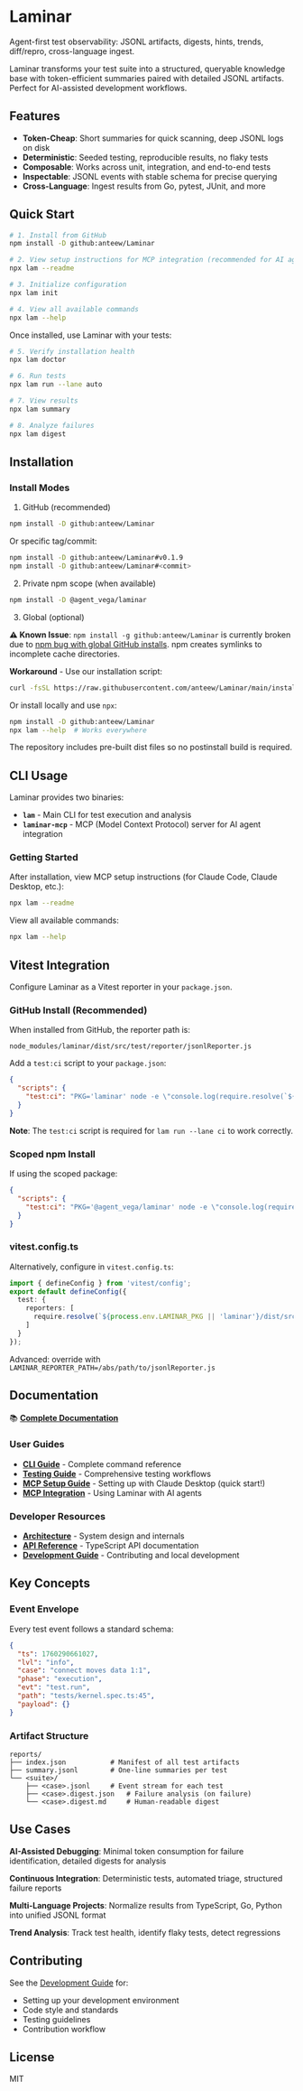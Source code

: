 # Laminar

Agent-first test observability: JSONL artifacts, digests, hints, trends, diff/repro, cross-language ingest.

Laminar transforms your test suite into a structured, queryable knowledge base with token-efficient summaries paired with detailed JSONL artifacts. Perfect for AI-assisted development workflows.

## Features

- **Token-Cheap**: Short summaries for quick scanning, deep JSONL logs on disk
- **Deterministic**: Seeded testing, reproducible results, no flaky tests
- **Composable**: Works across unit, integration, and end-to-end tests
- **Inspectable**: JSONL events with stable schema for precise querying
- **Cross-Language**: Ingest results from Go, pytest, JUnit, and more

## Quick Start

```bash runnable
# 1. Install from GitHub
npm install -D github:anteew/Laminar

# 2. View setup instructions for MCP integration (recommended for AI agents)
npx lam --readme

# 3. Initialize configuration
npx lam init

# 4. View all available commands
npx lam --help
```

Once installed, use Laminar with your tests:

```bash
# 5. Verify installation health
npx lam doctor

# 6. Run tests
npx lam run --lane auto

# 7. View results
npx lam summary

# 8. Analyze failures
npx lam digest
```

## Installation

### Install Modes

1) GitHub (recommended)
```bash runnable
npm install -D github:anteew/Laminar
```

Or specific tag/commit:
```bash
npm install -D github:anteew/Laminar#v0.1.9
npm install -D github:anteew/Laminar#<commit>
```

2) Private npm scope (when available)
```bash
npm install -D @agent_vega/laminar
```

3) Global (optional)

**⚠️ Known Issue**: `npm install -g github:anteew/Laminar` is currently broken due to [npm bug with global GitHub installs](https://github.com/npm/cli/issues). npm creates symlinks to incomplete cache directories.

**Workaround** - Use our installation script:
```bash
curl -fsSL https://raw.githubusercontent.com/anteew/Laminar/main/install-global.sh | bash
```

Or install locally and use `npx`:
```bash
npm install -D github:anteew/Laminar
npx lam --help  # Works everywhere
```

The repository includes pre-built dist files so no postinstall build is required.

## CLI Usage

Laminar provides two binaries:
- **`lam`** - Main CLI for test execution and analysis
- **`laminar-mcp`** - MCP (Model Context Protocol) server for AI agent integration

### Getting Started

After installation, view MCP setup instructions (for Claude Code, Claude Desktop, etc.):

```bash runnable
npx lam --readme
```

View all available commands:

```bash runnable
npx lam --help
```

## Vitest Integration

Configure Laminar as a Vitest reporter in your `package.json`.

### GitHub Install (Recommended)

When installed from GitHub, the reporter path is:
```
node_modules/laminar/dist/src/test/reporter/jsonlReporter.js
```

Add a `test:ci` script to your `package.json`:
```json
{
  "scripts": {
    "test:ci": "PKG='laminar' node -e \"console.log(require.resolve(`${process.env.PKG}/dist/src/test/reporter/jsonlReporter.js`))\" | xargs -I{} vitest run --reporter=\"{}\""
  }
}
```

**Note**: The `test:ci` script is required for `lam run --lane ci` to work correctly.

### Scoped npm Install

If using the scoped package:
```json
{
  "scripts": {
    "test:ci": "PKG='@agent_vega/laminar' node -e \"console.log(require.resolve(`${process.env.PKG}/dist/src/test/reporter/jsonlReporter.js`))\" | xargs -I{} vitest run --reporter=\"{}\""
  }
}
```

### vitest.config.ts

Alternatively, configure in `vitest.config.ts`:
```ts
import { defineConfig } from 'vitest/config';
export default defineConfig({
  test: {
    reporters: [
      require.resolve(`${process.env.LAMINAR_PKG || 'laminar'}/dist/src/test/reporter/jsonlReporter.js`)
    ]
  }
});
```

Advanced: override with `LAMINAR_REPORTER_PATH=/abs/path/to/jsonlReporter.js`

## Documentation

📚 **[Complete Documentation](./docs/README.md)**

### User Guides
- **[CLI Guide](./docs/cli-guide.md)** - Complete command reference
- **[Testing Guide](./docs/testing/laminar.md)** - Comprehensive testing workflows
- **[MCP Setup Guide](./docs/mcp-setup.md)** - Setting up with Claude Desktop (quick start!)
- **[MCP Integration](./docs/mcp-integration.md)** - Using Laminar with AI agents

### Developer Resources
- **[Architecture](./docs/architecture.md)** - System design and internals
- **[API Reference](./docs/api-reference.md)** - TypeScript API documentation
- **[Development Guide](./docs/development-guide.md)** - Contributing and local development

## Key Concepts

### Event Envelope

Every test event follows a standard schema:

```json
{
  "ts": 1760290661027,
  "lvl": "info",
  "case": "connect moves data 1:1",
  "phase": "execution",
  "evt": "test.run",
  "path": "tests/kernel.spec.ts:45",
  "payload": {}
}
```

### Artifact Structure

```
reports/
├── index.json           # Manifest of all test artifacts
├── summary.jsonl        # One-line summaries per test
└── <suite>/
    ├── <case>.jsonl     # Event stream for each test
    ├── <case>.digest.json   # Failure analysis (on failure)
    └── <case>.digest.md     # Human-readable digest
```

## Use Cases

**AI-Assisted Debugging**: Minimal token consumption for failure identification, detailed digests for analysis

**Continuous Integration**: Deterministic tests, automated triage, structured failure reports

**Multi-Language Projects**: Normalize results from TypeScript, Go, Python into unified JSONL format

**Trend Analysis**: Track test health, identify flaky tests, detect regressions

## Contributing

See the [Development Guide](./docs/development-guide.md) for:
- Setting up your development environment
- Code style and standards
- Testing guidelines
- Contribution workflow

## License

MIT
